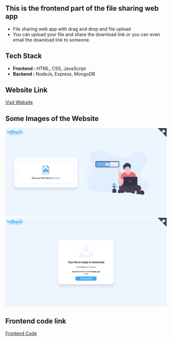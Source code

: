 ## This is the frontend part of the file sharing web app
* File sharing web app with drag and drop and file upload
* You can upload your file and share the download link or you can even email the download link to someone.
## Tech Stack 
* **Frontend :** HTML, CSS, JavaScript
* **Backend :** NodeJs, Express, MongoDB
## Website Link
[Visit Website](https://sad-keller-28485e.netlify.app/)
## Some Images of the Website
![Home Page](/imgs/inshare1.png)
![Download Page](/imgs/inshare2.png)

## Frontend code link
[Frontend Code](https://github.com/vishal-kumar-saw/inshare-frontend)